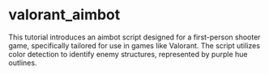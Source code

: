 # valorant_aimbot
This tutorial introduces an aimbot script designed for a first-person shooter game, specifically tailored for use in games like Valorant. The script utilizes color detection to identify enemy structures, represented by purple hue outlines.
